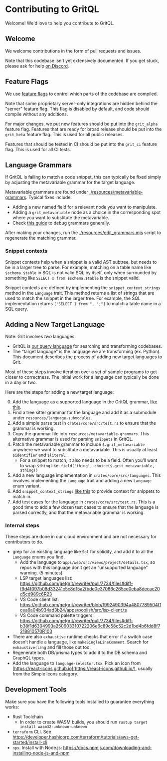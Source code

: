 # Contributing to GritQL

Welcome! We'd love to help you contribute to GritQL.


## Welcome

We welcome contributions in the form of pull requests and issues.

Note that this codebase isn't yet extensively documented. If you get stuck, please ask for help [on Discord](https://docs.grit.io/discord).

## Feature Flags

We use [feature flags](https://doc.rust-lang.org/cargo/reference/features.html) to control which parts of the codebase are compiled.

Note that some proprietary server-only integrations are hidden behind the "server" feature flag. This flag is disabled by default, and code should compile without any additions.

For major changes, we put new features should be put into the `grit_alpha` feature flag. Features that are ready for broad release should be put into the `grit_beta` feature flag. This is used for all public releases.

Features that should be tested in CI should be put into the `grit_ci` feature flag. This is used for all CI tests.

## Language Grammars

If GritQL is failing to match a code snippet, this can typically be fixed simply by adjusting the metavariable grammar for the target language.

Metavariable grammars are found under [./resources/metavariable-grammars](./resources/metavariable-grammars). Typical fixes include:
- Adding a new named field for a relevant node you want to manipulate.
- Adding a `grit_metavariable` node as a choice in the corresponding spot where you want to substitute the metavariable.
- Check [this guide](https://github.com/tree-sitter/tree-sitter/wiki/Tips-and-Tricks-for-a-grammar-author) to debug grammars generally.

After making your changes, run the [./resources/edit_grammars.mjs](./resources/edit_grammars.mjs) script to regenerate the matching grammar.

### Snippet contexts

Snippet contexts help when a snippet is a valid AST subtree, but needs to be in a larger tree to parse. For example, matching on a table name like ` $schema.$table` in SQL is not valid SQL by itself, only when surrounded by something like `SELECT x from $schema.$table` is the snippet valid.

Snippet contexts are defined by implementing the `snippet_context_strings` method in the `Language` trait. This method returns a list of strings that are used to match the snippet in the larger tree. For example, the SQL implementation returns `["SELECT 1 from ", ";"]` to match a table name in a SQL query.

## Adding a New Target Language

Note: Grit involves *two* languages:

- GritQL is [our query language](https://docs.grit.io/language/reference) for searching and transforming codebases.
- The “target language” is the language we are transforming (ex. Python). This document describes the process of adding new target languages to Grit.

Most of these steps involve iteration over a set of sample programs to get closer to correctness. The initial work for a language can typically be done in a day or two.

Here are the steps for adding a new target language:

0. Add the language as a supported language in the GritQL grammar, [like this](https://github.com/getgrit/tree-sitter-gritql/commit/ea514376a6da7bfc187c05d93e403112cae87787).
1. Find a tree sitter grammar for the language and add it as a submodule under `resources/language-submodules`.
2. Add a simple parse test in `crates/core/src/test.rs` to ensure that the grammar is working.
3. Copy the grammar file into `resources/metavariable-grammars`. This alternative grammar is used for parsing `snippets` in GritQL.
4. Patch the metavariable grammar to include  `$.grit_metavariable` anywhere we want to substitute a metavariable. This is usually at least `$identifier` and `$literal`.
    - For a snippet to match, it also needs to be a field. Often you’ll want to wrap `$thing` like: `field('thing', choice($.grit_metavariable, $thing))`
5. Add a new language implementation in `crates/core/src/languages`. This involves implementing the `Language` trait and adding a new `Language` enum variant.
6. Add `snippet_context_strings` [like this](https://github.com/getgrit/gritql/blob/main/crates/language/src/sql.rs#L52) to provide context for snippets to match in.
7. Add test cases for the language in `crates/core/src/test.rs`. This is a good time to add a few dozen test cases to ensure that the language is parsed correctly, and that the metavariable grammar is working.

### Internal steps

These steps are done in our cloud environment and are not necessary for contributors to do.

- grep for an existing language like `Sol` for solidity, and add it to all the `Language` enums you find.
    - Add the language to `apps/web/src/views/project/details.tsx`, so repos with this language don’t get an “unsupported language” warning. (5 minutes)
    - LSP target languages list: https://github.com/getgrit/rewriter/pull/7734/files#diff-f9d4f097b08d33241c5c8d15a2fbde0e37086c265ce0eba8decac20d5cd989c6R23
    - VS Code client list: https://github.com/getgrit/rewriter/blob/f992490394a4807789504f1cea6a04b934ad3b24/apps/poolish/src/lsp-client.ts
    - VS Code command palette triggers: https://github.com/getgrit/rewriter/pull/7734/files#diff-b38f1d6304993a250903310722206e6c89c58c52c2d1bd4b6fdd8f7218810570R103
- There are also `exhaustive` runtime checks that error if a switch case doesn’t handle a language, like `makeSingleLineComment`. Search for `exhaustive(lang` and fill those out too.
- Regenerate both DB/prisma types to add it to the DB schema and GraphQL types.
- Add the language to `language-selector.tsx`. Pick an icon from [https://react-icons.github.io](https://react-icons.github.io/), usually from the Simple Icons category.

## Development Tools

Make sure you have the following tools installed to guarantee everything works:

- Rust Toolchain
  - In order to create WASM builds, you should run `rustup target install wasm32-unknown-unknown`
- `terraform` CLI. See https://developer.hashicorp.com/terraform/tutorials/aws-get-started/install-cli
- `npx`. Install with Node.js: https://docs.npmjs.com/downloading-and-installing-node-js-and-npm
